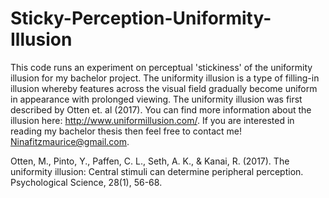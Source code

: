 # Sticky-Perception-Uniformity-Illusion
This code runs an experiment on perceptual 'stickiness' of the uniformity illusion for my bachelor project. The uniformity illusion is a type of filling-in illusion whereby features across the visual field gradually become uniform in appearance with prolonged viewing. The uniformity illusion was first described by Otten et. al (2017). You can find more information about the illusion here: http://www.uniformillusion.com/. If you are interested in reading my bachelor thesis then feel free to contact me! Ninafitzmaurice@gmail.com.

Otten, M., Pinto, Y., Paffen, C. L., Seth, A. K., & Kanai, R. (2017). The uniformity illusion: Central stimuli can determine peripheral perception. Psychological Science, 28(1), 56-68. 
